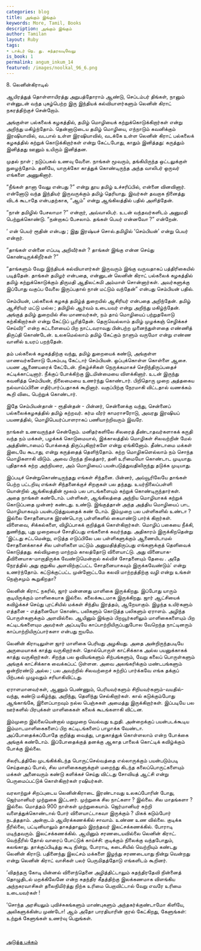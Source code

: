 ```yaml
---
categories: blog
title: அங்கும் இங்கும்
keywords: More, Tamil, Books
description: அங்கும் இங்கும்
author: Tamilan
layout: Ruby
tags:
- டாக்டர் நெ. து. சுந்தரவடிவேலு
is_book: 1
permalink: angum_inkum_14
featured: /images/noolkal_96_6.png
---
```



﻿8. லெனின்கிராடில்

ஆயிரத்துத் தொள்ளாயிரத்து அறுபத்தோராம் ஆண்டு, செப்டம்பர் திங்கள், நானும் என்னுடன் வந்த புகழ்பெற்ற இரு இந்தியக் கல்வியாளர்களும் லெனின் கிராட் நகரத்திற்குச் சென்றோம்.

அங்குள்ள பல்கலைக் கழகத்தில், தமிழ் மொழியைக் கற்றுக்கொடுக்கிறார்கள் என்று அறிந்து மகிழ்ந்தோம். தென்னாடுடைய தமிழ் மொழியை, எந்நாடும் கவனிக்கும் இரஷியாவில், வடபால் உள்ள இரஷியாவில், வடக்கே உள்ள லெனின் கிராட் பல்கலைக் கழகத்தில் கற்றுக் கொடுக்கிறார்கள் என்று கேட்டபோது, காதும் இனித்தது: கருத்தும் இனித்தது ஊனும் உயிரும் இனித்தன.

முதல் நாள் ; நடுப்பகல் உணவு வேளை. நாங்கள் மூவரும், தங்கியிருந்த ஒட்டலுக்குள் நுழைந்தோம். தனியே, யாருக்கோ காத்துக் கொண்டிருந்த அந்த வாலிபர் ஒருவர் எங்களை அணுகினார்.

“நீங்கள் தானா வேலு என்பது ?” என்று தூய தமிழ் உச்சரிப்பில், என்னை வினவினார். என்னோடு வந்த இந்தியர் இருவருக்கும் தமிழ் தெரியாது. இவர்கள் தவறாக நினைத்து விடக் கூடாதே என்பதற்காக, “ஆம்” என்று ஆங்கிலத்தில் பதில் அளித்தேன்.

“நான் தமிழில் பேசலாமா ?” என்றார், அவ்வாலிபர். உடன் வந்தவர்களிடம் அனுமதி பெற்றுக்கொண்டு. “நன்றாகப் பேசலாம். தங்கள் பெயர் என்னவோ ?” என்றேன்.

‘ என் பெயர் ரூதின் என்பது ; இது இரஷ்யச் சொல்.தமிழில் ‘செம்பியன்’ என்று பெயர் என்றார்.

“தாங்கள் என்னை எப்படி அறிவீர்கள் ? தாங்கள் இங்கு என்ன செய்து கொண்டிருக்கிறீர்கள் ?”

“தாங்களும் வேறு இந்தியக் கல்வியாளர்கள் இருவரும் இங்கு வருவதாகப் பத்திரிகையில் படித்தேன். தாங்கள் தமிழர் என்பதை, என்னுடன் லெனின் கிராட் பல்கலைக் கழகத்தில் தமிழ் கற்றுக்கொடுக்கும் திருமதி ஆதிலட்சுமி அம்மாள் சொன்னார்கள். அவர்களுக்கு இப்போது வகுப்ப வேலை இருப்பதால் நான் மட்டும் வந்தேன்” என்பது செம்பியன் பதில்.

செம்பியன், பல்கலைக் கழகத் தமிழ்த் துறையில் ஆசிரியர் என்பதை அறிந்தேன். தமிழ் ஆசிரியர் மட்டு மல்ல ; தமிழில் ஆர்வம் உடையவர் என்று அறிந்து மகிழ்ந்தேன். அங்குத் தமிழ் துறையில் சில மாணவர்கள், நம் தாய் மொழியைப் பற்றுதலோடு கற்கிகிறார்கள் என்று கேட்டுப் பூரித்தேன். தெருவெல்லாம் தமிழ் முழக்கஞ் செழிக்கச் செய்வீர்” என்ற கட்டளையைப் பிற நாட்டவராவது பின்பற்ற முனைந்துள்ளதை எண்ணித் திருப்தி கொண்டேன். உலகமெல்லாம் தமிழ் கேட்கும் நாளும் வருமோ என்று எண்ண வானில் உயரப் பறந்தேன்.

தம் பல்கலைக் கழகத்திற்கு வந்து, தமிழ் துறையைக் கண்டு, அங்குள்ள மாணவர்களோடு பேசும்படி கேட்டார் செம்பியன். ஒப்புக்கொள்ள கொள்ளை ஆசை. பயண ஆணையரைக் கேட்டேன். நிகழ்ச்சிகள் நெருக்கமாகச் செறிந்திருப்பதைச் சுட்டிக்காட்டினார். நீக்குப் போக்கிற்கு இடமின்மையை விளக்கினார். உடன் இருந்து கவனித்த செம்பியன், நிலைமையை உணர்ந்து கொண்டார். பிறிதொரு முறை அத்தகைய நல்வாய்ப்பினை எதிர்பார்ப்பதாகக் கூறினார். வகுப்பிற்கு நேரமாகி விட்டதால் வணக்கம் கூறி விடை பெற்றுக் கொண்டார்.

இதே செம்பியன்தான் - ரூதின்தன் - பின்னர், சென்னைக்கு வந்து, சென்னைப் பல்கலைக்கழகத்தில் தமிழ் கற்றவர். கர்ம வீரர் காமராசரோடு, அவரது இரஷியப் பயணத்தில், மொழிபெயர்ப்பாளராகப் பணியாற்றிவரும் இவரே.

நாங்கள் உணவருந்தச் சென்றோம். மனிதர்களிலே சிலரைத் தீண்டாதவர்களாகக் கருதி வந்த நம் மக்கள், பழக்கக் கொடுமையால், இக்காலத்தில் மொழிகள் சிலவற்றின் மேல் அத்திண்டாமைப் போக்கைத் திருப்புகிறார்களே என்று ஏங்கினோம். தீண்டாமை மக்கள் இடையே கூடாது, என்று கருத்தைத் தெளிந்தோம். கற்ற மொழிகளெல்லாம் நம் சொந்த மொழிகளாகி விடும். அவை பிறந்த நிலத்தார், தனி உரிமையோ கொண்டாட முடியாது. புதிதாகக் கற்ற அந்நியரை, அம் மொழியைப் பயன்படுத்துவதிலிருந்து தடுக்க முடியாது.

இப்படிச் சென்றுகொண்டிருந்தது எங்கள் சிந்தனை. பின்னர், அவ்வூரிலேயே தாங்கள் பெற்ற பட்டறிவு எங்கள் சிந்தனைக்குச் சிறகுகள் பல தந்தது. உயர்நிலைப்பள்ளி யொன்றில் ஆங்கிலத்தின் மூலம் பல பாடங்களையும் கற்றுக் கொண்டிருந்தார்கள். அதை நாங்கள் கண்டோம். பள்ளிகள், ஆங்கிலத்தை அந்நிய மொழியாகக் கற்றுக் கொடுப்பதை முன்னர் கண்டது. உண்டு. இங்குத்தான் அந்த அத்திய மொழியைப் பாட மொழியாகவும் பயன்படுத்துவதைக் கண் டோம். இம்முறை பல பள்ளிகளில் உண்டா ? இல்லை சோதனையாக இரண்டொரு பள்ளிகளில் கையாண்டு பார்க் கிறார்கள். விளைவை, சிக்கல்களை, விழிப்பாகக் குறித்துக் கொள்கிறார்கள். மொழிப் பகையை நீக்கி, துணிந்து, புது முறையைச் சோதிப்பது எங்களைக் கவர்ந்தது. அதிகாரம் இருக்கிறதென்று ‘இட்டது சட்டமென்று, எடுத்த எடுப்பிலே பல பள்ளிகளுக்கும் ஆணையிடாமல் சோதனைக்காகச் சில பள்ளிகளை மட்டும் அனுமதித்திருப்பது எங்களுக்குத் தெளிவைக் கொடுத்தது. கல்விமுறை மாற்றம் காலத்தோடு விளையாட்டு. அது வினையாக-தீவினையாக-மாறாதிருக்க வேண்டுமென்றால் கல்விச் சோதனையும் தேவை . அதே நேரத்தில் அது குறுகிய அளவிற்குட்பட்ட சோதனையாகவும் இருக்கவேண்டும்’ என்று உணர்ந்தோம். கட்டுக்குட்பட்ட முன்னோட்டமே கலவி மாற்றத்திற்கு வழி என்று உங்கள் நெஞ்சமும் கூறுகிறதா?

லெனின் கிராட் நகரில், ஜார் மன்னனது மாளிகை இருக்கிறது. இப்போது யாரும் குடியிருக்கும் மாளிகையாக இல்லை. கலைக்கூடமாக இருக்கிறது. ஜார் ஆட்சியைக் கவிழ்க்கச் செய்து புரட்சியில் மக்கள் சிந்திய இரத்தம், ஆறேயாகும். இழந்த உயிர்களும் எத்தனை - எத்தனையோ கொண்ட பலிகளும் கொடுத்த பலிகளும் ஏராளம். அழிந்த பொருள்களுக்கும் அளவில்லை. ஆயினும் இங்கும் பிறவூர்களிலும் மாளிகைகளையும் பிற கட்டிடங்களையும அவர்கள் அப்படியே காப்பாற்றியிருப்பதுபோல வேறெந்த நாட்டினரும் காப்பாற்றியிருப்பார்களா என்பது ஐயமே.

லெனின் கிராடிலுள்ள ஜார் மாளிகை பெரியது அழகியது. அதை அன்றிருந்தபடியே அருமையாகக் காத்து வருகிறார்கள். தொல்பொருள் காட்சிக்காக அல்ல பயனுக்காகக் காத்து வருகிறார்கள். சிறந்த பல ஒவியங்களும் சிற்பங்களும், வேறு கலைப் பொருள்களும் அங்குக் காட்சிக்காக வைக்கப்பட் டுள்ளன. அவை அலங்கரிக்கும் மண்டபங்களும் ஒன்றிரண்டு அல்ல ; பல அவற்றில் சிலவற்றைச் சுற்றிப் பார்க்கவே எங்க தக்குப் பிற்பகல் முழுவதும் சரியாகிவிட்டது.

ஏராளமானவர்கள், ஆணும் பெண்ணும், பெரியவர்களும் சிறியவர்களும்-வயதில்-வந்து, கண்டு மகிழ்ந்து, அறிந்து, தெளிந்து செல்கிறார்கள். கால் கடுக்கும்போது ஆங்காங்கே, இளைப்பாறவும் நல்ல பெஞ்சுகள் அமைத்து இருக்கிறார்கள். இப்படியே பல ஊர்களில் பிரபுக்கள் மாளிகைகள் கலைக் கூடங்களாகி விட்டன.

இம்முறை இல்லையென்றால் மறுமுறை வெல்வது உறுதி. அன்றைக்குப் பயன்படக்கூடிய இம்மாடமாளிகைகளைப் பிற கட்டிடங்களைப் பாழாக்க வேண்டா. அப்போதைக்கப்போதே குறித்து வைத்து, பாதுகாத்துக் கொள்ளலாம் என்ற போக்கை அங்குக் கண்டோம். இப்போதைக்குத் தனக்கு ஆகாத பாலைக் கொட்டிக் கவிழ்க்கும் போக்கு இல்லை.

சிலரிடத்திலே முடங்கிக்கிடந்த பொருட்செல்வத்தை எல்லாருக்கும் பயன்படும்படி செய்ததைப் போல், சில மாளிகைகளுக்குள் மறைந்து கிடந்த கலைப்பொருட்களையும் மக்கள் அனைவரும் கண்டு களிக்கச் செய்து விட்டது சோவியத் ஆட்சி என்று பெருமைப்பட்டுக் கொள்கிறார்கள் ரஷியர்கள்.

வரலாற்றுச் சிறப்புடைய லெனின்கிராடை இரண்டாவது உலகப்போரின் போது, ஜெர்மானியர் முற்றுகை இட்டனர். முற்றுகை சில நாட்களா ? இல்லை. சில மாதங்களா ? இல்லை. மொத்தம் 900 நாள்கள் முற்றுகையாம். ஜெர்மானியர் சுற்றி வளைத்துக்கொண்டால் போர் விளையாட்டாகவா இருக்கும் ? மிகக் கடும்போர் நடத்ததாம். அன்றாடம் ஆயிரக்கணக்கில் சாவாம். உண்ண உண வில்லை. குடிக்க நீரில்லை, பட்டினியாலும் தாகத்தாலும் இறந்தவர் இலட்சக்கணக்கில். போராடி மடிந்தவரும். இலட்சக்கணக்கில். ஆயினும் சரணடையவில்லை லெனின் கிராட். வெந்நீரில் தோல் வாரைப் போட்டுக் காய்ச்சி: குடிக்கும் நிலைக்கு வந்தபோதும், கலங்காது. தாக்குப்பிடித்து கூடி நின்று, போராடி, கடைசியில் வெற்றியும் கண்டது லெனின் கிராடு. பதினைந்து இலட்சம் மக்களை இழந்து சரணடையாது நின்று வென்றது என்று லெனின் கிராட் வாசிகள் பலர் பெருமிதத்தோடு எங்களிடம் கூறினர்.

‘விதந்தரு கோடி யின்னல் விளைந்தெனை அழித்திட்டாலும் சுதந்திரதேவி நின்னைத் தொழுதிடல் மறக்கிலேனே என்ற சுதந்திர கீதத்திற்கு இலக்கணமாக விளங்கிய அந்நகரவாசிகள் தலைநிமிர்த்து நிற்க உரிமை பெறாவிட்டால் வேறு எவரே உரிமை உடையவர்கள் !

‘சொந்த அரசியலும் புவிச்சுகங்களும் மாண்புகளும் அந்தகர்க்குண்டாமோ கிளியே, அலிகளுக்கின்ப முண்டோ! ஆம் அதோ பாரதியாரின் குரல் கேட்கிறது, கேளுங்கள்: உற்றுக் கேளுங்கள் உணர்வு பெறுங்கள்.

﻿

[அடுத்த பக்கம்](angum_inkum_15)